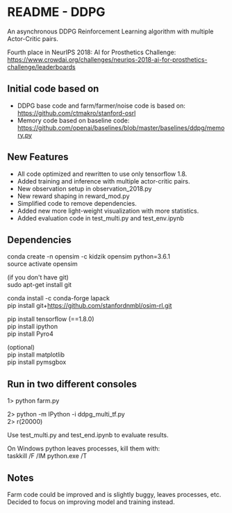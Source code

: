 

# README - DDPG

An asynchronous DDPG Reinforcement Learning algorithm with multiple Actor-Critic pairs.

Fourth place in NeurIPS 2018: AI for Prosthetics Challenge: 
https://www.crowdai.org/challenges/neurips-2018-ai-for-prosthetics-challenge/leaderboards


## Initial code based on

* DDPG base code and farm/farmer/noise code is based on: https://github.com/ctmakro/stanford-osrl
* Memory code based on baseline code: https://github.com/openai/baselines/blob/master/baselines/ddpg/memory.py


## New Features

* All code optimized and rewritten to use only tensorflow 1.8.
* Added training and inference with multiple actor-critic pairs.
* New observation setup in observation_2018.py
* New reward shaping in reward_mod.py
* Simplified code to remove dependencies.
* Added new more light-weight visualization with more statistics.
* Added evaluation code in test_multi.py and test_env.ipynb


## Dependencies

conda create -n opensim -c kidzik opensim python=3.6.1  
source activate opensim

(if you don't have git)  
sudo apt-get install git

conda install -c conda-forge lapack  
pip install git+https://github.com/stanfordnmbl/osim-rl.git

pip install tensorflow (==1.8.0)  
pip install ipython  
pip install Pyro4  

(optional)  
pip install matplotlib  
pip install pymsgbox  


## Run in two different consoles

1> python farm.py

2> python -m IPython -i ddpg_multi_tf.py  
2> r(20000)

Use test_multi.py and test_end.ipynb to evaluate results.

On Windows python leaves processes, kill them with:  
taskkill /F /IM python.exe /T


## Notes

Farm code could be improved and is slightly buggy, leaves processes, etc.  
Decided to focus on improving model and training instead.



